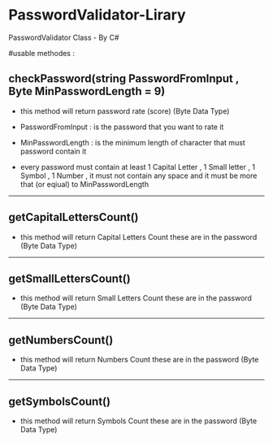 # PasswordValidator-Lirary
PasswordValidator Class - By C#

#usable methodes :

## checkPassword(string PasswordFromInput , Byte MinPasswordLength = 9)
- this method will return password rate (score) (Byte Data Type)
- PasswordFromInput : is the password that you want to rate it
- MinPasswordLength : is the minimum length of character that must password contain it
        
- every password must contain at least 1 Capital Letter , 1 Small letter , 1 Symbol , 1 Number , it must not contain any space
and it must be more that (or eqiual) to MinPasswordLength

<hr>

## getCapitalLettersCount()
- this method will return Capital Letters Count these are in the password (Byte Data Type)

<hr>

## getSmallLettersCount()
- this method will return Small Letters Count these are in the password (Byte Data Type)

<hr>

## getNumbersCount()
- this method will return Numbers Count these are in the password (Byte Data Type)

<hr>

## getSymbolsCount()
- this method will return Symbols Count these are in the password (Byte Data Type)

